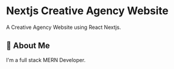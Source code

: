 # Nextjs Creative Agency Website

A Creative Agency Website using React Nextjs.



## 🚀 About Me
I'm a full stack MERN Developer. 
